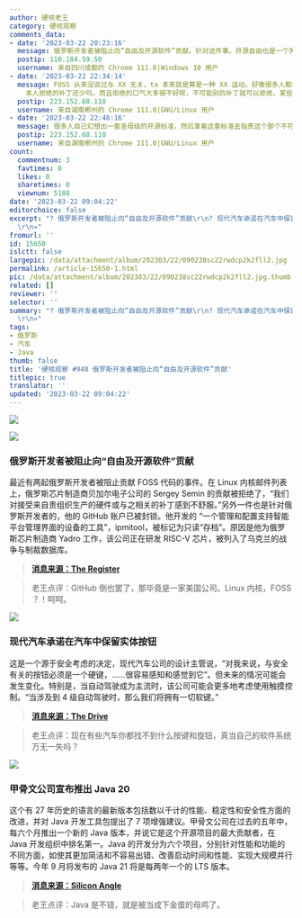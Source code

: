```yaml
---
author: 硬核老王
category: 硬核观察
comments_data:
- date: '2023-03-22 20:23:16'
  message: 俄罗斯开发者被阻止向“自由及开源软件”贡献。针对这件事。开源自由也是一个笑话，所以说一切与政治无关就是扯蛋。现在这种国际关系，哪天开源对我们关闭也是完全可能的~~~
  postip: 110.184.59.50
  username: 来自四川成都的 Chrome 111.0|Windows 10 用户
- date: '2023-03-22 22:34:14'
  message: FOSS 从来没说过与 XX 无关，ta 本来就是算是一种 XX 运动。好像很多人都把 FOSS 理解成“技术圣母”了，实际上 FOSS 的诉求是用户有使用、复制、研究、修改和分发的权利，从来没有说过维护者要无条件接纳、包容、满足用户或是提交者。Linus
    本人拒绝的补丁还少吗，而且拒绝的口气大多很不好呢，不可能别的补丁就可以拒绝，某些补丁就更高贵一些不能拒绝吧，当维护者又不是当狗。维护者看提交者不顺眼，当然可以拒绝，这是维护者的权力，提交者不爽可以分叉，这是提交者的权力，用户看这种行为不爽可以不用，这是用户的权力。
  postip: 223.152.68.110
  username: 来自湖南郴州的 Chrome 111.0|GNU/Linux 用户
- date: '2023-03-22 22:48:16'
  message: 很多人自己幻想出一套圣母级的开源标准，然后拿着这套标准去指责这个那个不符合开源精神，这是你的标准不是别人的标准。开源说到底就是按自己喜欢的标准公开代码而已，不是按别人喜欢的标准，又不是别人的仆人。
  postip: 223.152.68.110
  username: 来自湖南郴州的 Chrome 111.0|GNU/Linux 用户
count:
  commentnum: 3
  favtimes: 0
  likes: 0
  sharetimes: 0
  viewnum: 5188
date: '2023-03-22 09:04:22'
editorchoice: false
excerpt: "? 俄罗斯开发者被阻止向“自由及开源软件”贡献\r\n? 现代汽车承诺在汽车中保留实体按钮\r\n? 甲骨文公司宣布推出 Java 20\r\n»
  \r\n»"
fromurl: ''
id: 15650
islctt: false
largepic: /data/attachment/album/202303/22/090238sc22rwdcp2k2fll2.jpg
permalink: /article-15650-1.html
pic: /data/attachment/album/202303/22/090238sc22rwdcp2k2fll2.jpg.thumb.jpg
related: []
reviewer: ''
selector: ''
summary: "? 俄罗斯开发者被阻止向“自由及开源软件”贡献\r\n? 现代汽车承诺在汽车中保留实体按钮\r\n? 甲骨文公司宣布推出 Java 20\r\n»
  \r\n»"
tags:
- 俄罗斯
- 汽车
- Java
thumb: false
title: '硬核观察 #948 俄罗斯开发者被阻止向“自由及开源软件”贡献'
titlepic: true
translator: ''
updated: '2023-03-22 09:04:22'
---
```


![](/data/attachment/album/202303/22/090238sc22rwdcp2k2fll2.jpg)


![](/data/attachment/album/202303/22/090248q5cxc9v5mqmx5m2o.jpg)


### 俄罗斯开发者被阻止向“自由及开源软件”贡献


最近有两起俄罗斯开发者被阻止贡献 FOSS 代码的事件。在 Linux 内核邮件列表上，俄罗斯芯片制造商贝加尔电子公司的 Sergey Semin 的贡献被拒绝了，“我们对接受来自贵组织生产的硬件或与之相关的补丁感到不舒服。”另外一件也是针对俄罗斯开发者的，他的 GitHub 账户已被封锁。他开发的 “一个管理和配置支持智能平台管理界面的设备的工具”，ipmitool，被标记为只读“存档”。原因是他为俄罗斯芯片制造商 Yadro 工作，该公司正在研发 RISC-V 芯片，被列入了乌克兰的战争与制裁数据库。



> 
> **[消息来源：The Register](https://www.theregister.com/2023/03/21/russian_foss_contributions_blocked/)**
> 
> 
> 



> 
> 老王点评：GitHub 倒也罢了，那毕竟是一家美国公司。Linux 内核，FOSS ？！呵呵。
> 
> 
> 


![](/data/attachment/album/202303/22/090304hwffqa8fff9ghchn.jpg)


### 现代汽车承诺在汽车中保留实体按钮


这是一个源于安全考虑的决定，现代汽车公司的设计主管说，“对我来说，与安全有关的按钮必须是一个硬键，……很容易感知和感觉到它”。但未来的情况可能会发生变化。特别是，当自动驾驶成为主流时，该公司可能会更多地考虑使用触摸控制。“当涉及到 4 级自动驾驶时，那么我们将拥有一切软键。”



> 
> **[消息来源：The Drive](https://www.thedrive.com/news/hyundai-promises-to-keep-buttons-in-cars-because-touchscreen-controls-are-dangerous)**
> 
> 
> 



> 
> 老王点评：现在有些汽车你都找不到什么按键和旋钮，真当自己的软件系统万无一失吗？
> 
> 
> 


![](/data/attachment/album/202303/22/090319blq2csciqo4uqiuu.jpg)


### 甲骨文公司宣布推出 Java 20


这个有 27 年历史的语言的最新版本包括数以千计的性能、稳定性和安全性方面的改进，并对 Java 开发工具包提出了 7 项增强建议。甲骨文公司在过去的五年中，每六个月推出一个新的 Java 版本，并说它是这个开源项目的最大贡献者，在 Java 开发组织中排名第一。Java 的开发分为六个项目，分别针对性能和功能的不同方面，如使其更加简洁和不容易出错、改善启动时间和性能、实现大规模并行等等。今年 9 月将发布的 Java 21 将是每两年一个的 LTS 版本。



> 
> **[消息来源：Silicon Angle](https://siliconangle.com/2023/03/21/oracle-aims-sustain-javas-27-year-franchise-version-20-rollout/)**
> 
> 
> 



> 
> 老王点评：Java 是不错，就是被当成下金蛋的母鸡了。
> 
> 
>